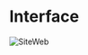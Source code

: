 # Interface

<img src="https://cdn.discordapp.com/attachments/831614828719898655/853255437025804308/unknown.png" alt="SiteWeb"></a>



